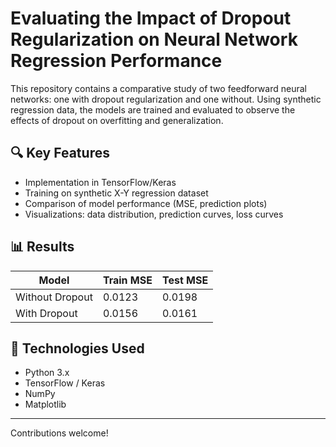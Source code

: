 # Evaluating the Impact of Dropout Regularization on Neural Network Regression Performance

This repository contains a comparative study of two feedforward neural networks: one with dropout regularization and one without. Using synthetic regression data, the models are trained and evaluated to observe the effects of dropout on overfitting and generalization.

## 🔍 Key Features
- Implementation in TensorFlow/Keras
- Training on synthetic X-Y regression dataset
- Comparison of model performance (MSE, prediction plots)
- Visualizations: data distribution, prediction curves, loss curves

## 📊 Results
| Model               | Train MSE | Test MSE |
|--------------------|-----------|----------|
| Without Dropout    | 0.0123    | 0.0198   |
| With Dropout       | 0.0156    | 0.0161   |

## 🧠 Technologies Used
- Python 3.x
- TensorFlow / Keras
- NumPy
- Matplotlib

---

Contributions welcome!
